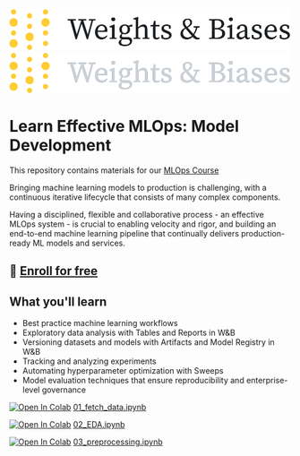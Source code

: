 <p align="center">
  <img src="https://raw.githubusercontent.com/wandb/wandb/508982e50e82c54cbf0dd464a9959fee0e1740ad/.github/wb-logo-lightbg.png#gh-light-mode-only" width="600" alt="Weights & Biases"/>
  <img src="https://raw.githubusercontent.com/wandb/wandb/508982e50e82c54cbf0dd464a9959fee0e1740ad/.github/wb-logo-darkbg.png#gh-dark-mode-only" width="600" alt="Weights & Biases"/>
</p>

# Learn Effective MLOps: Model Development

This repository contains materials for our [MLOps Course](https://www.wandb.courses/courses/effective-mlops-model-development)

Bringing machine learning models to production is challenging, with a continuous iterative lifecycle that consists of many complex components. 

Having a disciplined, flexible and collaborative process - an effective MLOps system - is crucial to enabling velocity and rigor, and building an end-to-end machine learning pipeline that continually delivers production-ready ML models and services.

## 🚀 [Enroll for free](https://www.wandb.courses/courses/effective-mlops-model-development)

## What you'll learn

- Best practice machine learning workflows
- Exploratory data analysis with Tables and Reports in W&B
- Versioning datasets and models with Artifacts and Model Registry in W&B
- Tracking and analyzing experiments
- Automating hyperparameter optimization with Sweeps
- Model evaluation techniques that ensure reproducibility and enterprise-level governance


[![Open In Colab](https://colab.research.google.com/assets/colab-badge.svg)](http://colab.research.google.com/github/terrematte/mlops_wandb/blob/main/lesson1/01_fetch_data.ipynb) [01_fetch_data.ipynb](https://github.com/terrematte/mlops_wandb/blob/main/lesson1/01_fetch_data.ipynb)

[![Open In Colab](https://colab.research.google.com/assets/colab-badge.svg)](http://colab.research.google.com/github/terrematte/mlops_wandb/blob/main/lesson1/02_EDA.ipynb) [02_EDA.ipynb](https://github.com/terrematte/mlops_wandb/blob/main/lesson1/02_EDA.ipynb)


[![Open In Colab](https://colab.research.google.com/assets/colab-badge.svg)](http://colab.research.google.com/github/terrematte/mlops_wandb/blob/main/lesson1/03_preprocessing.ipynb) [03_preprocessing.ipynb](https://github.com/terrematte/mlops_wandb/blob/main/lesson1/03_preprocessing.ipynb)

